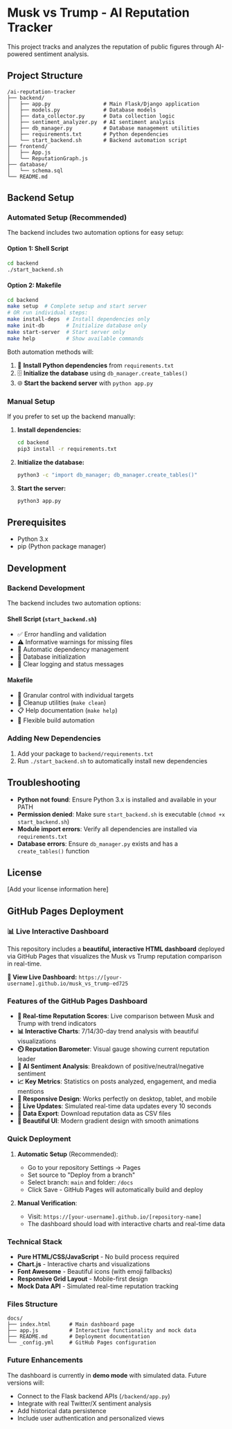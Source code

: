 # Musk vs Trump - AI Reputation Tracker

This project tracks and analyzes the reputation of public figures through AI-powered sentiment analysis.

## Project Structure

```
/ai-reputation-tracker
├── backend/
│   ├── app.py                 # Main Flask/Django application
│   ├── models.py              # Database models
│   ├── data_collector.py      # Data collection logic
│   ├── sentiment_analyzer.py  # AI sentiment analysis
│   ├── db_manager.py          # Database management utilities
│   ├── requirements.txt       # Python dependencies
│   └── start_backend.sh       # Backend automation script
├── frontend/
│   ├── App.js
│   └── ReputationGraph.js
├── database/
│   └── schema.sql
└── README.md
```

## Backend Setup

### Automated Setup (Recommended)

The backend includes two automation options for easy setup:

#### Option 1: Shell Script
```bash
cd backend
./start_backend.sh
```

#### Option 2: Makefile
```bash
cd backend
make setup  # Complete setup and start server
# OR run individual steps:
make install-deps  # Install dependencies only
make init-db       # Initialize database only
make start-server  # Start server only
make help          # Show available commands
```

Both automation methods will:
1. 🐍 **Install Python dependencies** from `requirements.txt`
2. 🗄️ **Initialize the database** using `db_manager.create_tables()`
3. 🌐 **Start the backend server** with `python app.py`

### Manual Setup

If you prefer to set up the backend manually:

1. **Install dependencies:**
   ```bash
   cd backend
   pip3 install -r requirements.txt
   ```

2. **Initialize the database:**
   ```bash
   python3 -c "import db_manager; db_manager.create_tables()"
   ```

3. **Start the server:**
   ```bash
   python3 app.py
   ```

## Prerequisites

- Python 3.x
- pip (Python package manager)

## Development

### Backend Development

The backend includes two automation options:

#### Shell Script (`start_backend.sh`)
- ✅ Error handling and validation
- ⚠️ Informative warnings for missing files
- 🚀 Automatic dependency management
- 🔄 Database initialization
- 📝 Clear logging and status messages

#### Makefile
- 🎯 Granular control with individual targets
- 🧹 Cleanup utilities (`make clean`)
- 📋 Help documentation (`make help`)
- 🔧 Flexible build automation

### Adding New Dependencies

1. Add your package to `backend/requirements.txt`
2. Run `./start_backend.sh` to automatically install new dependencies

## Troubleshooting

- **Python not found**: Ensure Python 3.x is installed and available in your PATH
- **Permission denied**: Make sure `start_backend.sh` is executable (`chmod +x start_backend.sh`)
- **Module import errors**: Verify all dependencies are installed via `requirements.txt`
- **Database errors**: Ensure `db_manager.py` exists and has a `create_tables()` function

## License

[Add your license information here]

## GitHub Pages Deployment

### 📊 Live Interactive Dashboard

This repository includes a **beautiful, interactive HTML dashboard** deployed via GitHub Pages that visualizes the Musk vs Trump reputation comparison in real-time.

**🔗 View Live Dashboard:** `https://[your-username].github.io/musk_vs_trump-ed725`

### Features of the GitHub Pages Dashboard

- **🎯 Real-time Reputation Scores**: Live comparison between Musk and Trump with trend indicators
- **📊 Interactive Charts**: 7/14/30-day trend analysis with beautiful visualizations
- **⏲️ Reputation Barometer**: Visual gauge showing current reputation leader
- **🧠 AI Sentiment Analysis**: Breakdown of positive/neutral/negative sentiment
- **📈 Key Metrics**: Statistics on posts analyzed, engagement, and media mentions
- **📱 Responsive Design**: Works perfectly on desktop, tablet, and mobile
- **🔄 Live Updates**: Simulated real-time data updates every 10 seconds
- **💾 Data Export**: Download reputation data as CSV files
- **🎨 Beautiful UI**: Modern gradient design with smooth animations

### Quick Deployment

1. **Automatic Setup** (Recommended):
   - Go to your repository Settings → Pages
   - Set source to "Deploy from a branch"
   - Select branch: `main` and folder: `/docs`
   - Click Save - GitHub Pages will automatically build and deploy

2. **Manual Verification**:
   - Visit: `https://[your-username].github.io/[repository-name]`
   - The dashboard should load with interactive charts and real-time data

### Technical Stack

- **Pure HTML/CSS/JavaScript** - No build process required
- **Chart.js** - Interactive charts and visualizations
- **Font Awesome** - Beautiful icons (with emoji fallbacks)
- **Responsive Grid Layout** - Mobile-first design
- **Mock Data API** - Simulated real-time reputation tracking

### Files Structure

```
docs/
├── index.html      # Main dashboard page
├── app.js          # Interactive functionality and mock data
├── README.md       # Deployment documentation
└── _config.yml     # GitHub Pages configuration
```

### Future Enhancements

The dashboard is currently in **demo mode** with simulated data. Future versions will:

- Connect to the Flask backend APIs (`/backend/app.py`)
- Integrate with real Twitter/X sentiment analysis
- Add historical data persistence
- Include user authentication and personalized views